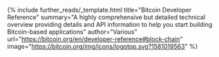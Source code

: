 {%
  include further_reads/_template.html
  title="Bitcoin Developer Reference"
  summary="A highly comprehensive but detailed technical overview providing details and API information to help you start building Bitcoin-based applications"
  author="Various"
  url="https://bitcoin.org/en/developer-reference#block-chain"
  image="https://bitcoin.org/img/icons/logotop.svg?1581019563"
%}